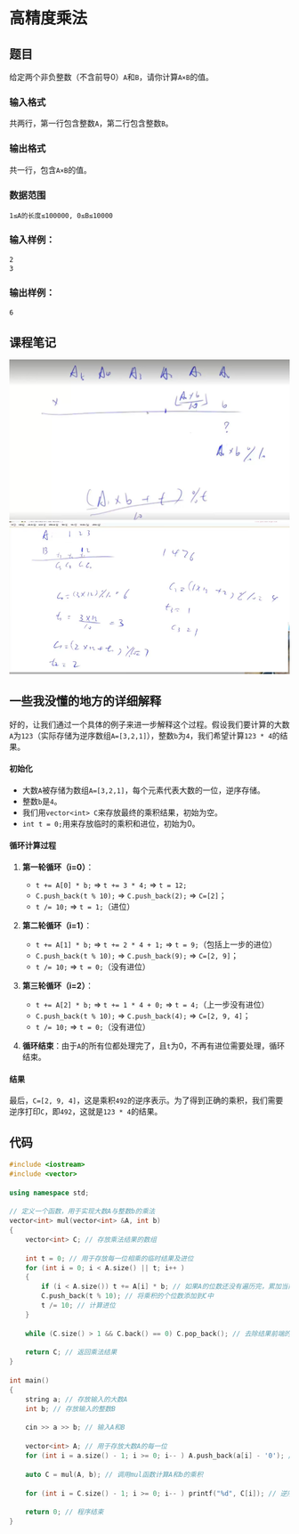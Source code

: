 # 高精度乘法

## 题目

给定两个非负整数（不含前导0）`A`和`B`，请你计算`A×B`的值。

### 输入格式

共两行，第一行包含整数`A`，第二行包含整数`B`。

### 输出格式

共一行，包含`A×B`的值。

### 数据范围

`1≤A的长度≤100000, 0≤B≤10000`

### 输入样例：

```
2
3
```

### 输出样例：

```
6
```

## 课程笔记
![](../../图片/高精度乘法202402021526.png)
![](../../图片/高精度乘法202402081527.png)
## 一些我没懂的地方的详细解释
好的，让我们通过一个具体的例子来进一步解释这个过程。假设我们要计算的大数`A`为`123`（实际存储为逆序数组`A=[3,2,1]`），整数`b`为`4`，我们希望计算`123 * 4`的结果。

#### 初始化

- 大数`A`被存储为数组`A=[3,2,1]`，每个元素代表大数的一位，逆序存储。
- 整数`b`是`4`。
- 我们用`vector<int> C`来存放最终的乘积结果，初始为空。
- `int t = 0;`用来存放临时的乘积和进位，初始为0。

#### 循环计算过程

1. **第一轮循环（i=0）**：
    - `t += A[0] * b;` => `t += 3 * 4;` => `t = 12;`
    - `C.push_back(t % 10);` => `C.push_back(2);` => `C=[2]`；
    - `t /= 10;` => `t = 1;`（进位）

2. **第二轮循环（i=1）**：
    - `t += A[1] * b;` => `t += 2 * 4 + 1;` => `t = 9;`（包括上一步的进位）
    - `C.push_back(t % 10);` => `C.push_back(9);` => `C=[2, 9]`；
    - `t /= 10;` => `t = 0;`（没有进位）

3. **第三轮循环（i=2）**：
    - `t += A[2] * b;` => `t += 1 * 4 + 0;` => `t = 4;`（上一步没有进位）
    - `C.push_back(t % 10);` => `C.push_back(4);` => `C=[2, 9, 4]`；
    - `t /= 10;` => `t = 0;`（没有进位）

4. **循环结束**：由于`A`的所有位都处理完了，且`t`为0，不再有进位需要处理，循环结束。

#### 结果

最后，`C=[2, 9, 4]`，这是乘积`492`的逆序表示。为了得到正确的乘积，我们需要逆序打印`C`，即`492`，这就是`123 * 4`的结果。



## 代码

```cpp
#include <iostream>
#include <vector>

using namespace std;

// 定义一个函数，用于实现大数A与整数b的乘法
vector<int> mul(vector<int> &A, int b)
{
    vector<int> C; // 存放乘法结果的数组

    int t = 0; // 用于存放每一位相乘的临时结果及进位
    for (int i = 0; i < A.size() || t; i++ )
    {
        if (i < A.size()) t += A[i] * b; // 如果A的位数还没有遍历完，累加当前位与b的乘积
        C.push_back(t % 10); // 将乘积的个位数添加到C中
        t /= 10; // 计算进位
    }

    while (C.size() > 1 && C.back() == 0) C.pop_back(); // 去除结果前端的0

    return C; // 返回乘法结果
}

int main()
{
    string a; // 存放输入的大数A
    int b; // 存放输入的整数B

    cin >> a >> b; // 输入A和B

    vector<int> A; // 用于存放大数A的每一位
    for (int i = a.size() - 1; i >= 0; i-- ) A.push_back(a[i] - '0'); // 将大数A的每一位转化为整型并逆序存储

    auto C = mul(A, b); // 调用mul函数计算A和b的乘积

    for (int i = C.size() - 1; i >= 0; i-- ) printf("%d", C[i]); // 逆序打印结果，得到正确顺序的乘积结果

    return 0; // 程序结束
}
```


